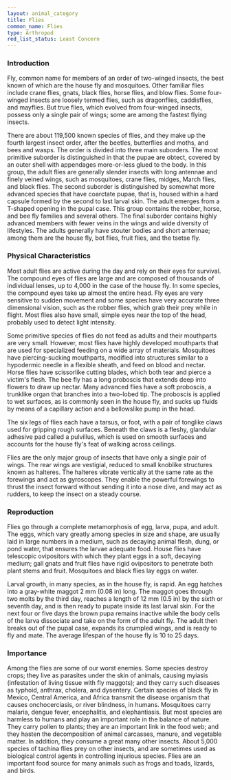 ```yaml
---
layout: animal_category
title: Flies
common_name: Flies
type: Arthropod
red_list_status: Least Concern
---
```


### Introduction

Fly, common name for members of an order of two-winged insects, the best known of which are the house fly and mosquitoes. Other familiar flies include crane flies, gnats, black flies, horse flies, and blow flies. Some four-winged insects are loosely termed flies, such as dragonflies, caddisflies, and mayflies. But true flies, which evolved from four-winged insects, possess only a single pair of wings; some are among the fastest flying insects.
    
There are about 119,500 known species of flies, and they make up the fourth largest insect order, after the beetles, butterflies and moths, and bees and wasps. The order is divided into three main suborders. The most primitive suborder is distinguished in that the pupae are obtect, covered by an outer shell with appendages more-or-less glued to the body. In this group, the adult flies are generally slender insects with long antennae and finely veined wings, such as mosquitoes, crane flies, midges, March flies, and black flies. The second suborder is distinguished by somewhat more advanced species that have coarctate pupae, that is, housed within a hard capsule formed by the second to last larval skin. The adult emerges from a T-shaped opening in the pupal case. This group contains the robber, horse, and bee fly families and several others. The final suborder contains highly advanced members with fewer veins in the wings and wide diversity of lifestyles. The adults generally have stouter bodies and short antennae; among them are the house fly, bot flies, fruit flies, and the tsetse fly.

### Physical Characteristics

Most adult flies are active during the day and rely on their eyes for survival. The compound eyes of flies are large and are composed of thousands of individual lenses, up to 4,000 in the case of the house fly. In some species, the compound eyes take up almost the entire head. Fly eyes are very sensitive to sudden movement and some species have very accurate three dimensional vision, such as the robber flies, which grab their prey while in flight. Most flies also have small, simple eyes near the top of the head, probably used to detect light intensity.

Some primitive species of flies do not feed as adults and their mouthparts are very small. However, most flies have highly developed mouthparts that are used for specialized feeding on a wide array of materials. Mosquitoes have piercing-sucking mouthparts, modified into structures similar to a hypodermic needle in a flexible sheath, and feed on blood and nectar. Horse flies have scissorlike cutting blades, which both tear and pierce a victim's flesh. The bee fly has a long proboscis that extends deep into flowers to draw up nectar. Many advanced flies have a soft proboscis, a trunklike organ that branches into a two-lobed tip. The proboscis is applied to wet surfaces, as is commonly seen in the house fly, and sucks up fluids by means of a capillary action and a bellowslike pump in the head.
 
The six legs of flies each have a tarsus, or foot, with a pair of tonglike claws used for gripping rough surfaces. Beneath the claws is a fleshy, glandular adhesive pad called a pulvillus, which is used on smooth surfaces and accounts for the house fly's feat of walking across ceilings.

Flies are the only major group of insects that have only a single pair of wings. The rear wings are vestigial, reduced to small knoblike structures known as halteres. The halteres vibrate vertically at the same rate as the forewings and act as gyroscopes. They enable the powerful forewings to thrust the insect forward without sending it into a nose dive, and may act as rudders, to keep the insect on a steady course.

### Reproduction

Flies go through a complete metamorphosis of egg, larva, pupa, and adult. The eggs, which vary greatly among species in size and shape, are usually laid in large numbers in a medium, such as decaying animal flesh, dung, or pond water, that ensures the larvae adequate food. House flies have telescopic ovipositors with which they plant eggs in a soft, decaying medium; gall gnats and fruit flies have rigid ovipositors to penetrate both plant stems and fruit. Mosquitoes and black flies lay eggs on water.

Larval growth, in many species, as in the house fly, is rapid. An egg hatches into a gray-white maggot 2 mm (0.08 in) long. The maggot goes through two molts by the third day, reaches a length of 12 mm (0.5 in) by the sixth or seventh day, and is then ready to pupate inside its last larval skin. For the next four or five days the brown pupa remains inactive while the body cells of the larva dissociate and take on the form of the adult fly. The adult then breaks out of the pupal case, expands its crumpled wings, and is ready to fly and mate. The average lifespan of the house fly is 10 to 25 days.

### Importance

Among the flies are some of our worst enemies. Some species destroy crops; they live as parasites under the skin of animals, causing myiasis (infestation of living tissue with fly maggots); and they carry such diseases as typhoid, anthrax, cholera, and dysentery. Certain species of black fly in Mexico, Central America, and Africa transmit the disease organism that causes onchocerciasis, or river blindness, in humans. Mosquitoes carry malaria, dengue fever, encephalitis, and elephantiasis. But most species are harmless to humans and play an important role in the balance of nature. They carry pollen to plants; they are an important link in the food web; and they hasten the decomposition of animal carcasses, manure, and vegetable matter. In addition, they consume a great many other insects. About 5,000 species of tachina flies prey on other insects, and are sometimes used as biological control agents in controlling injurious species. Flies are an important food source for many animals such as frogs and toads, lizards, and birds.
